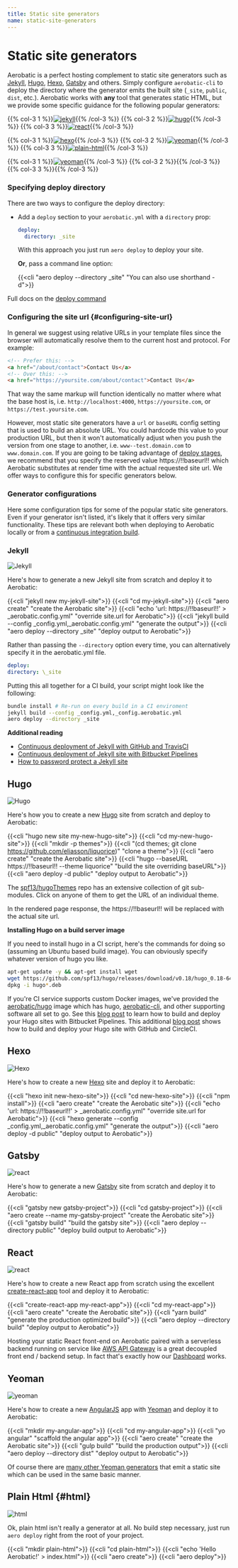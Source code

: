 ```yaml
---
title: Static site generators
name: static-site-generators
---
```


# Static site generators

Aerobatic is a perfect hosting complement to static site generators such as [Jekyll](https://jekyllrb.com/), [Hugo](https://gohugo.io), [Hexo](https://hexo.io/), [Gatsby](https://www.gatsbyjs.org/) and others. Simply configure `aerobatic-cli` to deploy the directory where the generator emits the built site (`_site`, `public`, `dist`, etc.). Aerobatic works with **any** tool that generates static HTML, but we provide some specific guidance for the following popular generators:

{{% col-3 1 %}}[![jekyll](/img/frameworks/jekyll.png)](#jekyll){{% /col-3 %}}
{{% col-3 2 %}}[![hugo](/img/frameworks/hugo.png)](#hugo){{% /col-3 %}}
{{% col-3 3 %}}[![react](/img/frameworks/react.png)](#react){{% /col-3 %}}

{{% col-3 1 %}}[![hexo](/img/frameworks/hexo.png)](#hexo){{% /col-3 %}}
{{% col-3 2 %}}[![yeoman](/img/frameworks/gatsby.png)](#gatsby){{% /col-3 %}}
{{% col-3 3 %}}[![plain-html](/img/frameworks/html.png)](#html){{% /col-3 %}}

{{% col-3 1 %}}[![yeoman](/img/frameworks/yeoman.png)](#yeoman){{% /col-3 %}}
{{% col-3 2 %}}{{% /col-3 %}}
{{% col-3 3 %}}{{% /col-3 %}}

### Specifying deploy directory

There are two ways to configure the deploy directory:

* Add a `deploy` section to your `aerobatic.yml` with a `directory` prop:

  ```yaml
  deploy:
    directory: _site
  ```

  With this approach you just run `aero deploy` to deploy your site.

  **Or**, pass a command line option:

  {{<cli "aero deploy --directory \_site" "You can also use shorthand -d">}}

Full docs on the [deploy command](/docs/cli/#deploy)

### Configuring the site url {#configuring-site-url}

In general we suggest using relative URLs in your template files since the browser will automatically resolve them to the current host and protocol. For example:

```html
<!-- Prefer this: -->
<a href="/about/contact">Contact Us</a>
<!-- Over this: -->
<a href="https://yoursite.com/about/contact">Contact Us</a>
```

That way the same markup will function identically no matter where what the base host is, i.e. `http://localhost:4000`, `https://yoursite.com`, or `https://test.yoursite.com`.

However, most static site generators have a `url` or `baseURL` config setting that is used to build an absolute URL. You could hardcode this value to your production URL, but then it won't automatically adjust when you push the version from one stage to another, i.e. `www--test.domain.com` to `www.domain.com`. If you are going to be taking advantage of [deploy stages](/docs/deployment/#deploy-stages), we recommend that you specify the reserved value <span class="code">https://!!baseurl!!</span> which Aerobatic substitutes at render time with the actual requested site url. We offer ways to configure this for specific generators below.

### Generator configurations

Here some configuration tips for some of the popular static site generators. Even if your generator isn't listed, it's likely that it offers very similar functionality. These tips are relevant both when deploying to Aerobatic locally or from a [continuous integration build](/docs/deployment/#continuous-deployment).

### Jekyll

<div class="generator-section"><img alt="Jekyll" src="/img/frameworks/jekyll.png"></div>

Here's how to generate a new Jekyll site from scratch and deploy it to Aerobatic:

{{<cli "jekyll new my-jekyll-site">}}
{{<cli "cd my-jekyll-site">}}
{{<cli "aero create" "create the Aerobatic site">}}
{{<cli "echo 'url: https://!!baseurl!!' > \_aerobatic.config.yml" "override site.url for Aerobatic">}}
{{<cli "jekyll build --config \_config.yml,\_aerobatic.config.yml" "generate the output">}}
{{<cli "aero deploy --directory \_site" "deploy output to Aerobatic">}}

Rather than passing the `--directory` option every time, you can alternatively specify it in the aerobatic.yml file.

```yaml
deploy:
directory: \_site
```

Putting this all together for a CI build, your script might look like the following:

```bash
bundle install # Re-run on every build in a CI enviroment
jekyll build --config _config.yml,_config.aerobatic.yml
aero deploy --directory _site
```

**Additional reading**

* [Continuous deployment of Jekyll with GitHub and TravisCI](/blog/jekyll-travis-github-aerobatic/)
* [Continuous deployment of Jekyll site with Bitbucket Pipelines](/blog/jekyll-bitbucket-pipelines/)
* [How to password protect a Jekyll site](/blog/password-protect-a-jekyll-site/)

## Hugo

<div class="generator-section"><img alt="Hugo" src="/img/frameworks/hugo.png"></div>

Here's how you to create a new [Hugo](https://gohugo.io/) site from scratch and deploy to Aerobatic:

{{<cli "hugo new site my-new-hugo-site">}}
{{<cli "cd my-new-hugo-site">}}
{{<cli "mkdir -p themes">}}
{{<cli "(cd themes; git clone https://github.com/eliasson/liquorice)" "clone a theme">}}
{{<cli "aero create" "create the Aerobatic site">}}
{{<cli "hugo --baseURL https://!!baseurl!! --theme liquorice" "build the site overriding baseURL">}}
{{<cli "aero deploy -d public" "deploy output to Aerobatic">}}

The [spf13/hugoThemes](https://github.com/spf13/hugoThemes) repo has an extensive collection of git sub-modules. Click on anyone of them to get the URL of an individual theme.

In the rendered page response, the <span class="code">https://!!baseurl!!</span> will be replaced with the actual site url.

**Installing Hugo on a build server image**

If you need to install hugo in a CI script, here's the commands for doing so (assuming an Ubuntu based build image). You can obviously specify whatever version of hugo you like.

```sh
apt-get update -y && apt-get install wget
wget https://github.com/spf13/hugo/releases/download/v0.18/hugo_0.18-64bit.deb
dpkg -i hugo*.deb
```

If you're CI service supports custom Docker images, we've provided the [aerobatic/hugo](https://hub.docker.com/r/aerobatic/hugo/) image which has hugo, [aerobatic-cli](/docs/cli/), and other supporting software all set to go. See this [blog post](/blog/hugo-bitbucket-pipelines/) to learn how to build and deploy your Hugo sites with Bitbucket Pipelines. This additional [blog post](/blog/hugo-github-circleci/) shows how to build and deploy your Hugo site with GitHub and CircleCI.

## Hexo

<div class="generator-section"><img alt="Hexo" src="/img/frameworks/hexo.png"></div>

Here's how to create a new [Hexo](https://hexo.io) site and deploy it to Aerobatic:

{{<cli "hexo init new-hexo-site">}}
{{<cli "cd new-hexo-site">}}
{{<cli "npm install">}}
{{<cli "aero create" "create the Aerobatic site">}}
{{<cli "echo 'url: https://!!baseurl!!' > \_aerobatic.config.yml" "override site.url for Aerobatic">}}
{{<cli "hexo generate --config \_config.yml,\_aerobatic.config.yml" "generate the output">}}
{{<cli "aero deploy -d public" "deploy output to Aerobatic">}}

## Gatsby

<div class="generator-section"><img alt="react" src="/img/frameworks/gatsby.png"></div>

Here's how to generate a new [Gatsby](https://www.gatsbyjs.org/) site from scratch and deploy it to Aerobatic:

{{<cli "gatsby new gatsby-project">}}
{{<cli "cd gatsby-project">}}
{{<cli "aero create --name my-gatsby-project" "create the Aerobatic site">}}
{{<cli "gatsby build" "build the gatsby site">}}
{{<cli "aero deploy --directory public" "deploy build output to Aerobatic">}}

<!-- There are also a couple of recommended config settings to make in the `aerobatic.yml` to take full advantage of the way Gatsby optimizes the build output.

First we can disable the Aerobatic [asset fingerprinting](/docs/site-optimizer/#asset-fingerprinting) since Gatsby already takes care of that. Secondly, we can use the [http-headers](/docs/plugins/http-headers) plugin to set an aggressive `Cache-Control` header on all `.js` and `.js.map` requests. If contents of these files change, Gatsby will generate a differently named file, so there's no reason not to cache for a full year.

```yaml
deploy:
  # Note with below setting it is not neccessary to pass --directory to aero deploy command
  directory: public
  optimizer:
    fingerprintAssets: false

plugins:
  - name: http-headers
    path: ['/*.js', '/*.js.map']
    options:
      "Cache-Control": "public, max-age=31536000"
  - name: webpage
``` -->

## React

<div class="generator-section"><img alt="react" src="/img/frameworks/react.png"></div>

Here's how to create a new React app from scratch using the excellent [create-react-app](https://github.com/facebookincubator/create-react-app) tool and deploy it to Aerobatic:

{{<cli "create-react-app my-react-app">}}
{{<cli "cd my-react-app">}}
{{<cli "aero create" "create the Aerobatic site">}}
{{<cli "yarn build" "generate the production optimized build">}}
{{<cli "aero deploy --directory build" "deploy output to Aerobatic">}}

Hosting your static React front-end on Aerobatic paired with a serverless backend running on service like [AWS API Gateway](https://aws.amazon.com/api-gateway/) is a great decoupled front end / backend setup. In fact that's exactly how our [Dashboard](https://dashboard.aerobatic.com) works.

## Yeoman

<div class="generator-section"><img alt="yeoman" src="/img/frameworks/yeoman.png"></div>

Here's how to create a new [AngularJS](https://github.com/yeoman/generator-angular) app with [Yeoman](http://yeoman.io/) and deploy it to Aerobatic:

{{<cli "mkdir my-angular-app">}}
{{<cli "cd my-angular-app">}}
{{<cli "yo angular" "scaffold the angular app">}}
{{<cli "aero create" "create the Aerobatic site">}}
{{<cli "gulp build" "build the production output">}}
{{<cli "aero deploy --directory dist" "deploy output to Aerobatic">}}

Of course there are [many other Yeoman generators](http://yeoman.io/generators/) that emit a static site which can be used in the same basic manner.

## Plain Html {#html}

<div class="generator-section"><img alt="html" src="/img/frameworks/html.png"></div>

Ok, plain html isn't really a generator at all. No build step necessary, just run `aero deploy` right from the root of your project.

{{<cli "mkdir plain-html">}}
{{<cli "cd plain-html">}}
{{<cli "echo '<html>Hello Aerobatic!</html>' > index.html">}}
{{<cli "aero create">}}
{{<cli "aero deploy">}}
